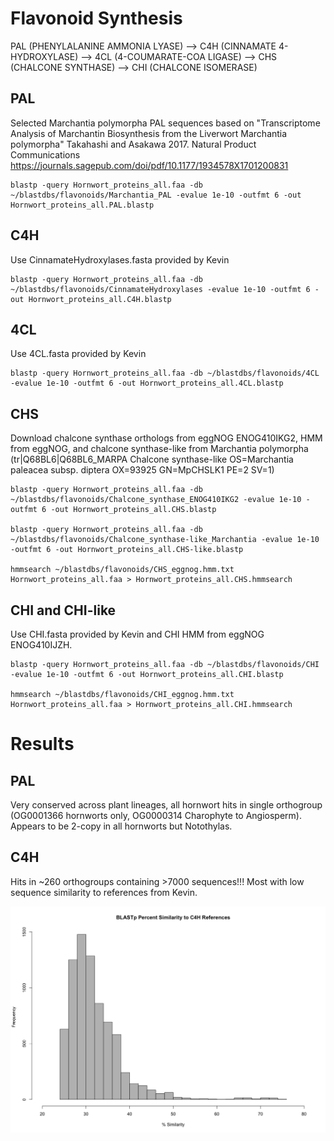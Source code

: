 # Flavonoid Synthesis 

PAL (PHENYLALANINE AMMONIA LYASE) --> C4H (CINNAMATE 4-HYDROXYLASE) --> 4CL (4-COUMARATE-COA LIGASE) --> CHS (CHALCONE SYNTHASE) --> CHI (CHALCONE ISOMERASE)

## PAL
Selected Marchantia polymorpha PAL sequences based on "Transcriptome Analysis of Marchantin Biosynthesis from the Liverwort Marchantia polymorpha" Takahashi and Asakawa 2017. Natural Product Communications https://journals.sagepub.com/doi/pdf/10.1177/1934578X1701200831  
```
blastp -query Hornwort_proteins_all.faa -db ~/blastdbs/flavonoids/Marchantia_PAL -evalue 1e-10 -outfmt 6 -out Hornwort_proteins_all.PAL.blastp 
```

## C4H
Use CinnamateHydroxylases.fasta provided by Kevin  
```
blastp -query Hornwort_proteins_all.faa -db ~/blastdbs/flavonoids/CinnamateHydroxylases -evalue 1e-10 -outfmt 6 -out Hornwort_proteins_all.C4H.blastp
```

## 4CL
Use 4CL.fasta provided by Kevin  
```
blastp -query Hornwort_proteins_all.faa -db ~/blastdbs/flavonoids/4CL -evalue 1e-10 -outfmt 6 -out Hornwort_proteins_all.4CL.blastp
```

## CHS
Download chalcone synthase orthologs from eggNOG ENOG410IKG2, HMM from eggNOG, and chalcone synthase-like from Marchantia polymorpha (tr|Q68BL6|Q68BL6_MARPA Chalcone synthase-like OS=Marchantia paleacea subsp. diptera OX=93925 GN=MpCHSLK1 PE=2 SV=1)  
```
blastp -query Hornwort_proteins_all.faa -db ~/blastdbs/flavonoids/Chalcone_synthase_ENOG410IKG2 -evalue 1e-10 -outfmt 6 -out Hornwort_proteins_all.CHS.blastp 

blastp -query Hornwort_proteins_all.faa -db ~/blastdbs/flavonoids/Chalcone_synthase-like_Marchantia -evalue 1e-10 -outfmt 6 -out Hornwort_proteins_all.CHS-like.blastp 

hmmsearch ~/blastdbs/flavonoids/CHS_eggnog.hmm.txt Hornwort_proteins_all.faa > Hornwort_proteins_all.CHS.hmmsearch
```

## CHI and CHI-like
Use CHI.fasta provided by Kevin and CHI HMM from eggNOG ENOG410IJZH.
```
blastp -query Hornwort_proteins_all.faa -db ~/blastdbs/flavonoids/CHI -evalue 1e-10 -outfmt 6 -out Hornwort_proteins_all.CHI.blastp

hmmsearch ~/blastdbs/flavonoids/CHI_eggnog.hmm.txt Hornwort_proteins_all.faa > Hornwort_proteins_all.CHI.hmmsearch
```


# Results

## PAL
Very conserved across plant lineages, all hornwort hits in single orthogroup (OG0001366 hornworts only, OG0000314 Charophyte to Angiosperm). Appears to be 2-copy in all hornworts but Notothylas.  

## C4H
Hits in ~260 orthogroups containing >7000 sequences!!! Most with low sequence similarity to references from Kevin. 

<img src="/images/C4H_percSimilarityDist.png">





```python

```
